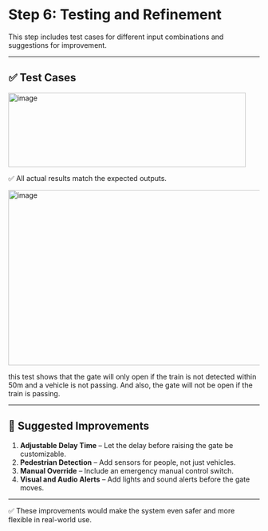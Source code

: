 # Step 6: Testing and Refinement

This step includes test cases for different input combinations and suggestions for improvement.

---

## ✅ Test Cases

<img width="476" height="149" alt="image" src="https://github.com/user-attachments/assets/43a4c72d-40ad-4d50-9994-9db18e1b128b" />



✅ All actual results match the expected outputs.

<img width="649" height="352" alt="image" src="https://github.com/user-attachments/assets/764fd0c5-2065-4c0f-8526-455028a5ddd8" />

this test shows that the gate will only open if the train is not detected within 50m and a vehicle is not passing. And also, the gate will not be open if the train is passing.





---

## 🔧 Suggested Improvements

1. **Adjustable Delay Time** – Let the delay before raising the gate be customizable.
2. **Pedestrian Detection** – Add sensors for people, not just vehicles.
3. **Manual Override** – Include an emergency manual control switch.
4. **Visual and Audio Alerts** – Add lights and sound alerts before the gate moves.

---

✅ These improvements would make the system even safer and more flexible in real-world use.
